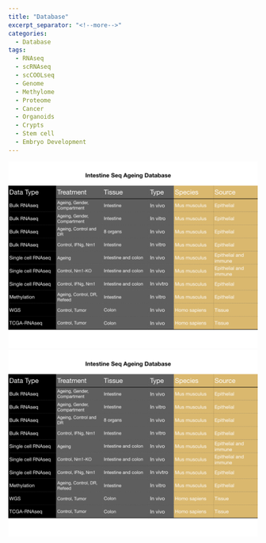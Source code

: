 ```yaml
---
title: "Database"
excerpt_separator: "<!--more-->"
categories:
  - Database
tags:
  - RNAseq
  - scRNAseq
  - scCOOLseq
  - Genome
  - Methylome
  - Proteome
  - Cancer
  - Organoids
  - Crypts
  - Stem cell
  - Embryo Development
---
```


![](/assets/png-db.png/png-db.png.001.png)
<img src="/assets/png-db.png/png-db.png.001.png">
